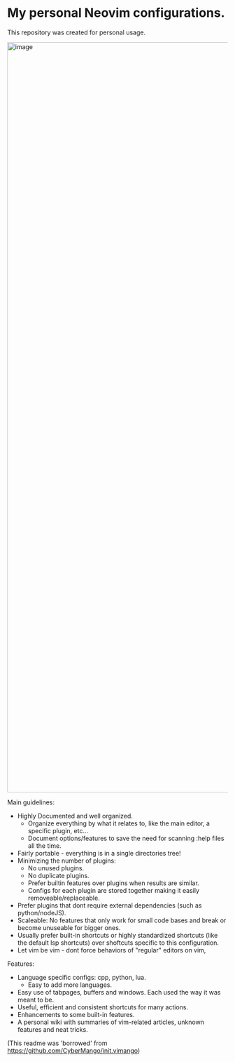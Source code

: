 # My personal Neovim configurations.

This repository was created for personal usage.

<img width="1710" alt="image" src="https://user-images.githubusercontent.com/2720451/194246212-a3e9747f-6eaa-404a-b59b-133471dd5654.png">

Main guidelines:

- Highly Documented and well organized.
  - Organize everything by what it relates to, like the main editor, a specific plugin, etc...
  - Document options/features to save the need for scanning :help files all the time.
- Fairly portable - everything is in a single directories tree!
- Minimizing the number of plugins:
  - No unused plugins.
  - No duplicate plugins.
  - Prefer builtin features over plugins when results are similar.
  - Configs for each plugin are stored together making it easily removeable/replaceable.
- Prefer plugins that dont require external dependencies (such as python/nodeJS).
- Scaleable: No features that only work for small code bases and break or become unuseable for bigger ones.
- Usually prefer built-in shortcuts or highly standardized shortcuts (like the default lsp shortcuts)
  over shoftcuts specific to this configuration.
- Let vim be vim - dont force behaviors of "regular" editors on vim,

Features:

- Language specific configs: cpp, python, lua.
  - Easy to add more languages.
- Easy use of tabpages, buffers and windows. Each used the way it was meant to be.
- Useful, efficient and consistent shortcuts for many actions.
- Enhancements to some built-in features.
- A personal wiki with summaries of vim-related articles, unknown features and neat tricks.

(This readme was 'borrowed' from https://github.com/CyberMango/init.vimango)
